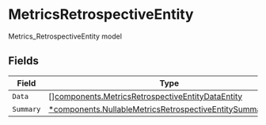 # MetricsRetrospectiveEntity

Metrics_RetrospectiveEntity model


## Fields

| Field                                                                                                                                     | Type                                                                                                                                      | Required                                                                                                                                  | Description                                                                                                                               |
| ----------------------------------------------------------------------------------------------------------------------------------------- | ----------------------------------------------------------------------------------------------------------------------------------------- | ----------------------------------------------------------------------------------------------------------------------------------------- | ----------------------------------------------------------------------------------------------------------------------------------------- |
| `Data`                                                                                                                                    | [][components.MetricsRetrospectiveEntityDataEntity](../../models/components/metricsretrospectiveentitydataentity.md)                      | :heavy_minus_sign:                                                                                                                        | N/A                                                                                                                                       |
| `Summary`                                                                                                                                 | [*components.NullableMetricsRetrospectiveEntitySummaryEntity](../../models/components/nullablemetricsretrospectiveentitysummaryentity.md) | :heavy_minus_sign:                                                                                                                        | N/A                                                                                                                                       |